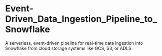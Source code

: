 # Event-Driven_Data_Ingestion_Pipeline_to_Snowflake
A serverless, event-driven pipeline for real-time data ingestion into Snowflake from cloud storage systems like GCS, S3, or ADLS.
